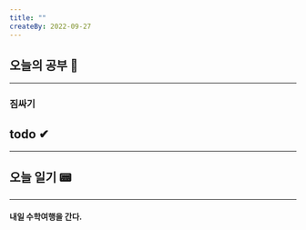 ```yaml
---
title: ""
createBy: 2022-09-27
---
```

## 오늘의 공부 🎉
---
### 짐싸기

## todo ✔
---
### 

## 오늘 일기 📟
---
#### 내일 수학여행을 간다.
<Comment/>